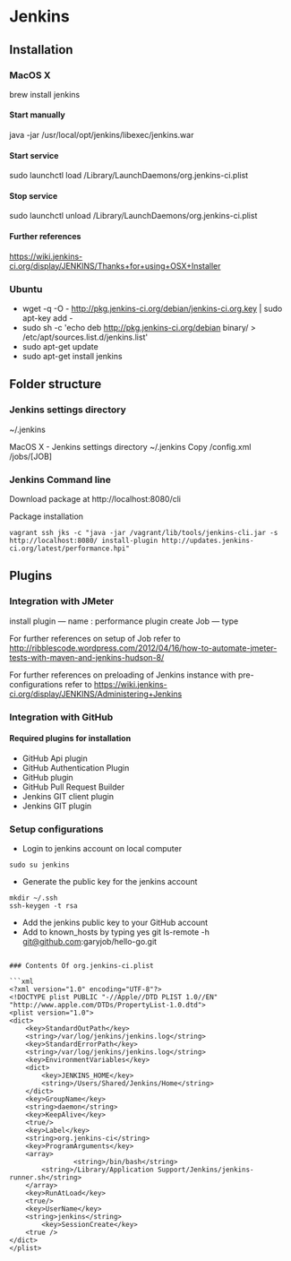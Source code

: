 # Jenkins 

## Installation  
### MacOS X
  brew install jenkins

#### Start manually
  java -jar /usr/local/opt/jenkins/libexec/jenkins.war

#### Start service
  sudo launchctl load /Library/LaunchDaemons/org.jenkins-ci.plist

#### Stop service
  sudo launchctl unload /Library/LaunchDaemons/org.jenkins-ci.plist

#### Further references
https://wiki.jenkins-ci.org/display/JENKINS/Thanks+for+using+OSX+Installer


### Ubuntu 
  - wget -q -O - http://pkg.jenkins-ci.org/debian/jenkins-ci.org.key | sudo apt-key add -
  - sudo sh -c 'echo deb http://pkg.jenkins-ci.org/debian binary/ > /etc/apt/sources.list.d/jenkins.list'
  - sudo apt-get update
  - sudo apt-get install jenkins  




## Folder structure

### Jenkins settings directory
  ~/.jenkins
  
  MacOS X - Jenkins settings directory ~/.jenkins
  Copy 
    /config.xml
    /jobs/[JOB]

### Jenkins Command line

Download package at http://localhost:8080/cli

Package installation 
```console
vagrant ssh jks -c "java -jar /vagrant/lib/tools/jenkins-cli.jar -s http://localhost:8080/ install-plugin http://updates.jenkins-ci.org/latest/performance.hpi"
```


## Plugins
### Integration with JMeter

  install plugin — name : performance plugin
  create Job — type 

  For further references on setup of Job refer to
  http://ribblescode.wordpress.com/2012/04/16/how-to-automate-jmeter-tests-with-maven-and-jenkins-hudson-8/

  For further references on preloading of Jenkins instance with pre-configurations refer to 
  https://wiki.jenkins-ci.org/display/JENKINS/Administering+Jenkins

### Integration with GitHub
#### Required plugins for installation
- GitHub Api plugin
- GitHub Authentication Plugin
- GitHub plugin
- GitHub Pull Request Builder
- Jenkins GIT client plugin
- Jenkins GIT plugin

### Setup configurations

- Login to jenkins account on local computer
```console
sudo su jenkins
```

- Generate the public key for the jenkins account
```console
mkdir ~/.ssh
ssh-keygen -t rsa
```

- Add the jenkins public key to your GitHub account
- Add to known_hosts by typing yes
git ls-remote -h git@github.com:garyjob/hello-go.git
```

### Contents Of org.jenkins-ci.plist

```xml
<?xml version="1.0" encoding="UTF-8"?>
<!DOCTYPE plist PUBLIC "-//Apple//DTD PLIST 1.0//EN" "http://www.apple.com/DTDs/PropertyList-1.0.dtd">
<plist version="1.0">
<dict>
    <key>StandardOutPath</key>
    <string>/var/log/jenkins/jenkins.log</string>
    <key>StandardErrorPath</key>
    <string>/var/log/jenkins/jenkins.log</string>
	<key>EnvironmentVariables</key>
	<dict>
		<key>JENKINS_HOME</key>
		<string>/Users/Shared/Jenkins/Home</string>
	</dict>
	<key>GroupName</key>
	<string>daemon</string>
	<key>KeepAlive</key>
	<true/>
	<key>Label</key>
	<string>org.jenkins-ci</string>
	<key>ProgramArguments</key>
	<array>
                <string>/bin/bash</string>
		<string>/Library/Application Support/Jenkins/jenkins-runner.sh</string>
	</array>
	<key>RunAtLoad</key>
	<true/>
	<key>UserName</key>
	<string>jenkins</string>
        <key>SessionCreate</key>
	<true />
</dict>
</plist>

```
